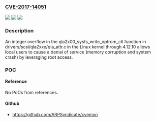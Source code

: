 ### [CVE-2017-14051](https://cve.mitre.org/cgi-bin/cvename.cgi?name=CVE-2017-14051)
![](https://img.shields.io/static/v1?label=Product&message=n%2Fa&color=blue)
![](https://img.shields.io/static/v1?label=Version&message=n%2Fa&color=blue)
![](https://img.shields.io/static/v1?label=Vulnerability&message=n%2Fa&color=brighgreen)

### Description

An integer overflow in the qla2x00_sysfs_write_optrom_ctl function in drivers/scsi/qla2xxx/qla_attr.c in the Linux kernel through 4.12.10 allows local users to cause a denial of service (memory corruption and system crash) by leveraging root access.

### POC

#### Reference
No PoCs from references.

#### Github
- https://github.com/ARPSyndicate/cvemon

